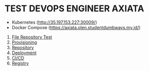 # TEST DEVOPS ENGINEER AXIATA

- Kubernetes (http://35.197.153.227:30009/)
- Docker Compose (https://axiata.olen.studentdumbways.my.id/)


1. [File Repository Test](https://github.com/aws-containers/retail-store-sample-app)
2. [Provisioning](https://github.com/lawrence-olen/Test-Axiata/blob/master/1.%20Provisioning/readme.MD)
3. [Repository](https://github.com/lawrence-olen/Test-Axiata/blob/master/2.%20Repository/readme.MD)
4. [Deployment](https://github.com/lawrence-olen/Test-Axiata/blob/master/3.%20Deployment/readme.MD)
5. [CI/CD](https://github.com/lawrence-olen/Test-Axiata/blob/master/4.%20CICD/readme.MD)
6. [Registry](https://github.com/lawrence-olen/Test-Axiata/blob/master/5.%20Registry/readme.MD)
